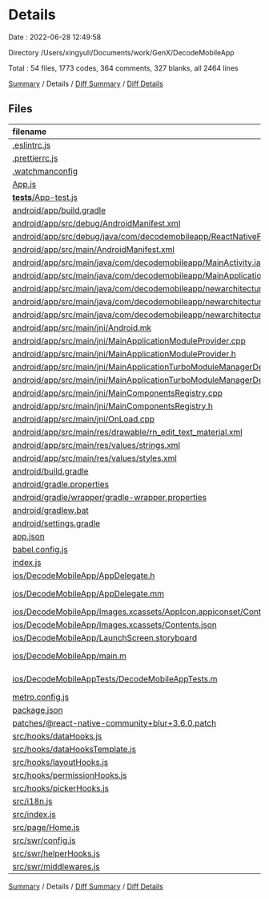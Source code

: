 # Details

Date : 2022-06-28 12:49:58

Directory /Users/xingyuli/Documents/work/GenX/DecodeMobileApp

Total : 54 files,  1773 codes, 364 comments, 327 blanks, all 2464 lines

[Summary](results.md) / Details / [Diff Summary](diff.md) / [Diff Details](diff-details.md)

## Files
| filename | language | code | comment | blank | total |
| :--- | :--- | ---: | ---: | ---: | ---: |
| [.eslintrc.js](/.eslintrc.js) | JavaScript | 4 | 0 | 1 | 5 |
| [.prettierrc.js](/.prettierrc.js) | JavaScript | 9 | 0 | 1 | 10 |
| [.watchmanconfig](/.watchmanconfig) | JSON | 1 | 0 | 0 | 1 |
| [App.js](/App.js) | JavaScript | 97 | 7 | 10 | 114 |
| [__tests__/App-test.js](/__tests__/App-test.js) | JavaScript | 7 | 4 | 4 | 15 |
| [android/app/build.gradle](/android/app/build.gradle) | Groovy | 157 | 133 | 30 | 320 |
| [android/app/src/debug/AndroidManifest.xml](/android/app/src/debug/AndroidManifest.xml) | XML | 11 | 0 | 3 | 14 |
| [android/app/src/debug/java/com/decodemobileapp/ReactNativeFlipper.java](/android/app/src/debug/java/com/decodemobileapp/ReactNativeFlipper.java) | Java | 60 | 8 | 6 | 74 |
| [android/app/src/main/AndroidManifest.xml](/android/app/src/main/AndroidManifest.xml) | XML | 24 | 0 | 3 | 27 |
| [android/app/src/main/java/com/decodemobileapp/MainActivity.java](/android/app/src/main/java/com/decodemobileapp/MainActivity.java) | Java | 26 | 9 | 7 | 42 |
| [android/app/src/main/java/com/decodemobileapp/MainApplication.java](/android/app/src/main/java/com/decodemobileapp/MainApplication.java) | Java | 77 | 14 | 11 | 102 |
| [android/app/src/main/java/com/decodemobileapp/newarchitecture/MainApplicationReactNativeHost.java](/android/app/src/main/java/com/decodemobileapp/newarchitecture/MainApplicationReactNativeHost.java) | Java | 83 | 20 | 14 | 117 |
| [android/app/src/main/java/com/decodemobileapp/newarchitecture/components/MainComponentsRegistry.java](/android/app/src/main/java/com/decodemobileapp/newarchitecture/components/MainComponentsRegistry.java) | Java | 22 | 8 | 7 | 37 |
| [android/app/src/main/java/com/decodemobileapp/newarchitecture/modules/MainApplicationTurboModuleManagerDelegate.java](/android/app/src/main/java/com/decodemobileapp/newarchitecture/modules/MainApplicationTurboModuleManagerDelegate.java) | Java | 30 | 10 | 9 | 49 |
| [android/app/src/main/jni/Android.mk](/android/app/src/main/jni/Android.mk) | Makefile | 28 | 12 | 10 | 50 |
| [android/app/src/main/jni/MainApplicationModuleProvider.cpp](/android/app/src/main/jni/MainApplicationModuleProvider.cpp) | C++ | 11 | 9 | 5 | 25 |
| [android/app/src/main/jni/MainApplicationModuleProvider.h](/android/app/src/main/jni/MainApplicationModuleProvider.h) | C++ | 11 | 0 | 6 | 17 |
| [android/app/src/main/jni/MainApplicationTurboModuleManagerDelegate.cpp](/android/app/src/main/jni/MainApplicationTurboModuleManagerDelegate.cpp) | C++ | 37 | 1 | 8 | 46 |
| [android/app/src/main/jni/MainApplicationTurboModuleManagerDelegate.h](/android/app/src/main/jni/MainApplicationTurboModuleManagerDelegate.h) | C++ | 25 | 5 | 9 | 39 |
| [android/app/src/main/jni/MainComponentsRegistry.cpp](/android/app/src/main/jni/MainComponentsRegistry.cpp) | C++ | 43 | 5 | 14 | 62 |
| [android/app/src/main/jni/MainComponentsRegistry.h](/android/app/src/main/jni/MainComponentsRegistry.h) | C++ | 23 | 1 | 9 | 33 |
| [android/app/src/main/jni/OnLoad.cpp](/android/app/src/main/jni/OnLoad.cpp) | C++ | 10 | 0 | 2 | 12 |
| [android/app/src/main/res/drawable/rn_edit_text_material.xml](/android/app/src/main/res/drawable/rn_edit_text_material.xml) | XML | 11 | 23 | 3 | 37 |
| [android/app/src/main/res/values/strings.xml](/android/app/src/main/res/values/strings.xml) | XML | 3 | 0 | 1 | 4 |
| [android/app/src/main/res/values/styles.xml](/android/app/src/main/res/values/styles.xml) | XML | 5 | 2 | 3 | 10 |
| [android/build.gradle](/android/build.gradle) | Groovy | 42 | 9 | 5 | 56 |
| [android/gradle.properties](/android/gradle.properties) | Properties | 6 | 26 | 9 | 41 |
| [android/gradle/wrapper/gradle-wrapper.properties](/android/gradle/wrapper/gradle-wrapper.properties) | Properties | 5 | 0 | 1 | 6 |
| [android/gradlew.bat](/android/gradlew.bat) | Batch | 68 | 0 | 22 | 90 |
| [android/settings.gradle](/android/settings.gradle) | Groovy | 10 | 0 | 2 | 12 |
| [app.json](/app.json) | JSON | 4 | 0 | 0 | 4 |
| [babel.config.js](/babel.config.js) | JavaScript | 16 | 0 | 1 | 17 |
| [index.js](/index.js) | JavaScript | 4 | 3 | 3 | 10 |
| [ios/DecodeMobileApp/AppDelegate.h](/ios/DecodeMobileApp/AppDelegate.h) | C++ | 6 | 0 | 4 | 10 |
| [ios/DecodeMobileApp/AppDelegate.mm](/ios/DecodeMobileApp/AppDelegate.mm) | Objective-C++ | 86 | 0 | 24 | 110 |
| [ios/DecodeMobileApp/Images.xcassets/AppIcon.appiconset/Contents.json](/ios/DecodeMobileApp/Images.xcassets/AppIcon.appiconset/Contents.json) | JSON | 53 | 0 | 1 | 54 |
| [ios/DecodeMobileApp/Images.xcassets/Contents.json](/ios/DecodeMobileApp/Images.xcassets/Contents.json) | JSON | 6 | 0 | 1 | 7 |
| [ios/DecodeMobileApp/LaunchScreen.storyboard](/ios/DecodeMobileApp/LaunchScreen.storyboard) | XML | 46 | 1 | 1 | 48 |
| [ios/DecodeMobileApp/main.m](/ios/DecodeMobileApp/main.m) | Objective-C | 8 | 0 | 3 | 11 |
| [ios/DecodeMobileAppTests/DecodeMobileAppTests.m](/ios/DecodeMobileAppTests/DecodeMobileAppTests.m) | Objective-C | 53 | 0 | 14 | 67 |
| [metro.config.js](/metro.config.js) | JavaScript | 10 | 6 | 2 | 18 |
| [package.json](/package.json) | JSON | 69 | 0 | 1 | 70 |
| [patches/@react-native-community+blur+3.6.0.patch](/patches/@react-native-community+blur+3.6.0.patch) | Diff | 24 | 0 | 4 | 28 |
| [src/hooks/dataHooks.js](/src/hooks/dataHooks.js) | JavaScript | 0 | 0 | 1 | 1 |
| [src/hooks/dataHooksTemplate.js](/src/hooks/dataHooksTemplate.js) | JavaScript | 74 | 7 | 5 | 86 |
| [src/hooks/layoutHooks.js](/src/hooks/layoutHooks.js) | JavaScript | 10 | 0 | 3 | 13 |
| [src/hooks/permissionHooks.js](/src/hooks/permissionHooks.js) | JavaScript | 70 | 0 | 6 | 76 |
| [src/hooks/pickerHooks.js](/src/hooks/pickerHooks.js) | JavaScript | 61 | 7 | 6 | 74 |
| [src/i18n.js](/src/i18n.js) | JavaScript | 84 | 10 | 10 | 104 |
| [src/index.js](/src/index.js) | JavaScript | 27 | 0 | 3 | 30 |
| [src/page/Home.js](/src/page/Home.js) | JavaScript | 18 | 0 | 3 | 21 |
| [src/swr/config.js](/src/swr/config.js) | JavaScript | 44 | 5 | 5 | 54 |
| [src/swr/helperHooks.js](/src/swr/helperHooks.js) | JavaScript | 19 | 1 | 4 | 24 |
| [src/swr/middlewares.js](/src/swr/middlewares.js) | JavaScript | 35 | 18 | 7 | 60 |

[Summary](results.md) / Details / [Diff Summary](diff.md) / [Diff Details](diff-details.md)
